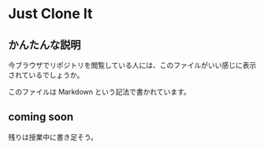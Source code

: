 # Just Clone It

## かんたんな説明

今ブラウザでリポジトリを閲覧している人には、このファイルがいい感じに表示されているでしょうか。

このファイルは Markdown という記法で書かれています。

## coming soon

残りは授業中に書き足そう。

